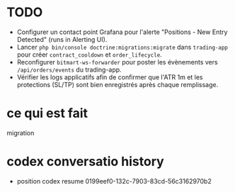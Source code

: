 # TODO

- Configurer un contact point Grafana pour l'alerte "Positions - New Entry Detected" (runs in Alerting UI).
- Lancer `php bin/console doctrine:migrations:migrate` dans `trading-app` pour créer `contract_cooldown` et `order_lifecycle`.
- Reconfigurer `bitmart-ws-forwarder` pour poster les évènements vers `/api/orders/events` du trading-app.
- Vérifier les logs applicatifs afin de confirmer que l'ATR 1m et les protections (SL/TP) sont bien enregistrés après chaque remplissage.



# ce qui est fait 
migration 

# codex conversatio history 
- position codex resume 0199eef0-132c-7903-83cd-56c3162970b2